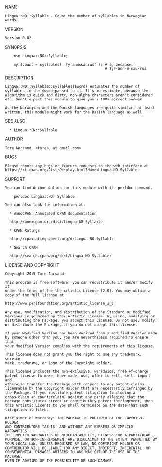 NAME

    Lingua::NO::Syllable - Count the number of syllables in Norwegian
    words.

VERSION

    Version 0.02.

SYNOPSIS

        use Lingua::NO::Syllable;
    
        my $count = syllables( 'Tyrannosaurus' ); # 5, because:
                                                  # Tyr-ann-o-sau-rus

DESCRIPTION

    Lingua::NO::Syllable::syllables($word) estimates the number of
    syllables in the $word passed to it. It's an estimate, because the
    algorithm is quick and dirty, non-alpha characters aren't considered
    etc. Don't expect this module to give you a 100% correct answer.

    As the Norwegian and the Danish languages are quite similar, at least
    written, this module might work for the Danish language as well.

SEE ALSO

      * Lingua::EN::Syllable

AUTHOR

    Tore Aursand, <toreau at gmail.com>

BUGS

    Please report any bugs or feature requests to the web interface at
    https://rt.cpan.org/Dist/Display.html?Name=Lingua-NO-Syllable

SUPPORT

    You can find documentation for this module with the perldoc command.

        perldoc Lingua::NO::Syllable

    You can also look for information at:

      * AnnoCPAN: Annotated CPAN documentation

      http://annocpan.org/dist/Lingua-NO-Syllable

      * CPAN Ratings

      http://cpanratings.perl.org/d/Lingua-NO-Syllable

      * Search CPAN

      http://search.cpan.org/dist/Lingua-NO-Syllable/

LICENSE AND COPYRIGHT

    Copyright 2015 Tore Aursand.

    This program is free software; you can redistribute it and/or modify it
    under the terms of the the Artistic License (2.0). You may obtain a
    copy of the full license at:

    http://www.perlfoundation.org/artistic_license_2_0

    Any use, modification, and distribution of the Standard or Modified
    Versions is governed by this Artistic License. By using, modifying or
    distributing the Package, you accept this license. Do not use, modify,
    or distribute the Package, if you do not accept this license.

    If your Modified Version has been derived from a Modified Version made
    by someone other than you, you are nevertheless required to ensure that
    your Modified Version complies with the requirements of this license.

    This license does not grant you the right to use any trademark, service
    mark, tradename, or logo of the Copyright Holder.

    This license includes the non-exclusive, worldwide, free-of-charge
    patent license to make, have made, use, offer to sell, sell, import and
    otherwise transfer the Package with respect to any patent claims
    licensable by the Copyright Holder that are necessarily infringed by
    the Package. If you institute patent litigation (including a
    cross-claim or counterclaim) against any party alleging that the
    Package constitutes direct or contributory patent infringement, then
    this Artistic License to you shall terminate on the date that such
    litigation is filed.

    Disclaimer of Warranty: THE PACKAGE IS PROVIDED BY THE COPYRIGHT HOLDER
    AND CONTRIBUTORS "AS IS' AND WITHOUT ANY EXPRESS OR IMPLIED WARRANTIES.
    THE IMPLIED WARRANTIES OF MERCHANTABILITY, FITNESS FOR A PARTICULAR
    PURPOSE, OR NON-INFRINGEMENT ARE DISCLAIMED TO THE EXTENT PERMITTED BY
    YOUR LOCAL LAW. UNLESS REQUIRED BY LAW, NO COPYRIGHT HOLDER OR
    CONTRIBUTOR WILL BE LIABLE FOR ANY DIRECT, INDIRECT, INCIDENTAL, OR
    CONSEQUENTIAL DAMAGES ARISING IN ANY WAY OUT OF THE USE OF THE PACKAGE,
    EVEN IF ADVISED OF THE POSSIBILITY OF SUCH DAMAGE.

